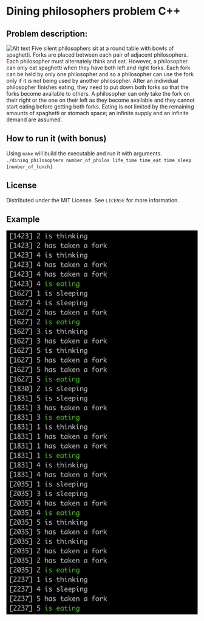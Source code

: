 # Dining philosophers problem C++
## Problem description:
![Alt text](/images/table.png?raw=true "Optional Title")
Five silent philosophers sit at a round table with bowls of spaghetti. Forks are placed between each pair of adjacent philosophers. Each philosopher must alternately think and eat. However, a philosopher can only eat spaghetti when they have both left and right forks. Each fork can be held by only one philosopher and so a philosopher can use the fork only if it is not being used by another philosopher. After an individual philosopher finishes eating, they need to put down both forks so that the forks become available to others. A philosopher can only take the fork on their right or the one on their left as they become available and they cannot start eating before getting both forks.  Eating is not limited by the remaining amounts of spaghetti or stomach space; an infinite supply and an infinite demand are assumed.
## How to run it (with bonus)
Using `make` will build the executable and run it with arguments.\
`./dining_philosophers number_of_philos life_time time_eat time_sleep [number_of_lunch]`
## License
Distributed under the MIT License. See `LICENSE` for more information.
## Example
![Alt text](/images/example.png?raw=true "Optional Title")

